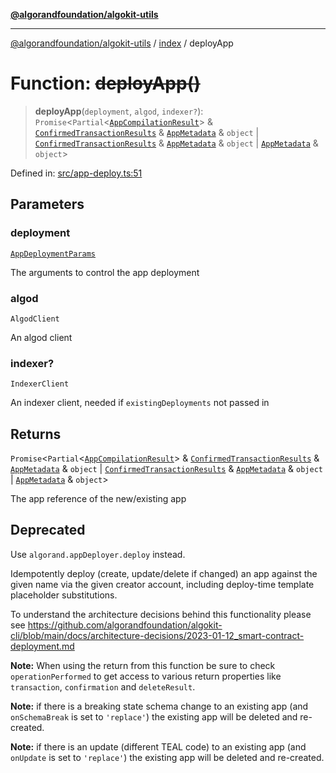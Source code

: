 [**@algorandfoundation/algokit-utils**](../../README.md)

***

[@algorandfoundation/algokit-utils](../../README.md) / [index](../README.md) / deployApp

# Function: ~~deployApp()~~

> **deployApp**(`deployment`, `algod`, `indexer?`): `Promise`\<`Partial`\<[`AppCompilationResult`](../../types/app/interfaces/AppCompilationResult.md)\> & [`ConfirmedTransactionResults`](../../types/transaction/interfaces/ConfirmedTransactionResults.md) & [`AppMetadata`](../../types/app/interfaces/AppMetadata.md) & `object` \| [`ConfirmedTransactionResults`](../../types/transaction/interfaces/ConfirmedTransactionResults.md) & [`AppMetadata`](../../types/app/interfaces/AppMetadata.md) & `object` \| [`AppMetadata`](../../types/app/interfaces/AppMetadata.md) & `object`\>

Defined in: [src/app-deploy.ts:51](https://github.com/algorandfoundation/algokit-utils-ts/blob/main/src/app-deploy.ts#L51)

## Parameters

### deployment

[`AppDeploymentParams`](../../types/app/interfaces/AppDeploymentParams.md)

The arguments to control the app deployment

### algod

`AlgodClient`

An algod client

### indexer?

`IndexerClient`

An indexer client, needed if `existingDeployments` not passed in

## Returns

`Promise`\<`Partial`\<[`AppCompilationResult`](../../types/app/interfaces/AppCompilationResult.md)\> & [`ConfirmedTransactionResults`](../../types/transaction/interfaces/ConfirmedTransactionResults.md) & [`AppMetadata`](../../types/app/interfaces/AppMetadata.md) & `object` \| [`ConfirmedTransactionResults`](../../types/transaction/interfaces/ConfirmedTransactionResults.md) & [`AppMetadata`](../../types/app/interfaces/AppMetadata.md) & `object` \| [`AppMetadata`](../../types/app/interfaces/AppMetadata.md) & `object`\>

The app reference of the new/existing app

## Deprecated

Use `algorand.appDeployer.deploy` instead.

Idempotently deploy (create, update/delete if changed) an app against the given name via the given creator account, including deploy-time template placeholder substitutions.

To understand the architecture decisions behind this functionality please see https://github.com/algorandfoundation/algokit-cli/blob/main/docs/architecture-decisions/2023-01-12_smart-contract-deployment.md

**Note:** When using the return from this function be sure to check `operationPerformed` to get access to various return properties like `transaction`, `confirmation` and `deleteResult`.

**Note:** if there is a breaking state schema change to an existing app (and `onSchemaBreak` is set to `'replace'`) the existing app will be deleted and re-created.

**Note:** if there is an update (different TEAL code) to an existing app (and `onUpdate` is set to `'replace'`) the existing app will be deleted and re-created.
